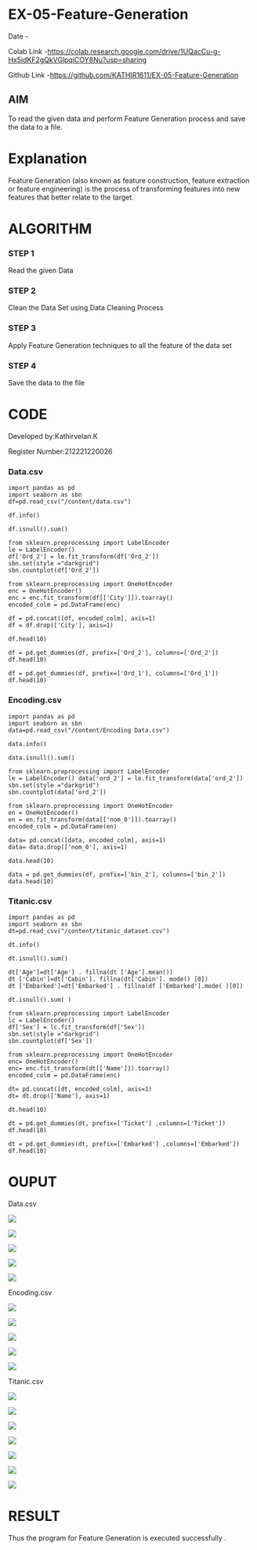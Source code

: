 # EX-05-Feature-Generation

Date - 

Colab Link -https://colab.research.google.com/drive/1UQacCu-g-Hx5idKF2gQkVGlpqiCOY8Nu?usp=sharing

Github Link -https://github.com/KATHIR1611/EX-05-Feature-Generation


## AIM
To read the given data and perform Feature Generation process and save the data to a file. 

# Explanation
Feature Generation (also known as feature construction, feature extraction or feature engineering) is the process of transforming features into new features that better relate to the target.
 

# ALGORITHM
### STEP 1
Read the given Data
### STEP 2
Clean the Data Set using Data Cleaning Process
### STEP 3
Apply Feature Generation techniques to all the feature of the data set
### STEP 4
Save the data to the file


# CODE

Developed by:Kathirvelan.K

Register Number:212221220026

### Data.csv
```
import pandas as pd   
import seaborn as sbn 
df=pd.read_csv("/content/data.csv") 

df.info() 

df.isnull().sum()

from sklearn.preprocessing import LabelEncoder 
le = LabelEncoder() 
df['Ord_2'] = le.fit_transform(df['Ord_2']) 
sbn.set(style ="darkgrid") 
sbn.countplot(df['Ord_2'])

from sklearn.preprocessing import OneHotEncoder 
enc = OneHotEncoder() 
enc = enc.fit_transform(df[['City']]).toarray() 
encoded_colm = pd.DataFrame(enc) 

df = pd.concat([df, encoded_colm], axis=1) 
df = df.drop(['City'], axis=1) 

df.head(10) 

df = pd.get_dummies(df, prefix=['Ord_2'], columns=['Ord_2']) 
df.head(10) 

df = pd.get_dummies(df, prefix=['Ord_1'], columns=['Ord_1']) 
df.head(10)
```

### Encoding.csv
```
import pandas as pd 
import seaborn as sbn 
data=pd.read_csv("/content/Encoding Data.csv")

data.info() 

data.isnull().sum() 

from sklearn.preprocessing import LabelEncoder 
le = LabelEncoder() data['ord_2'] = le.fit_transform(data['ord_2']) 
sbn.set(style ="darkgrid") 
sbn.countplot(data['ord_2'])

from sklearn.preprocessing import OneHotEncoder 
en = OneHotEncoder() 
en = en.fit_transform(data[['nom_0']]).toarray() 
encoded_colm = pd.DataFrame(en) 

data= pd.concat([data, encoded_colm], axis=1) 
data= data.drop(['nom_0'], axis=1) 

data.head(10) 

data = pd.get_dummies(df, prefix=['bin_2'], columns=['bin_2']) 
data.head(10)
```

### Titanic.csv
```
import pandas as pd 
import seaborn as sbn 
dt=pd.read_csv("/content/titanic_dataset.csv") 

dt.info() 

dt.isnull().sum() 

dt['Age']=dt['Age'] . fillna(dt ['Age'].mean()) 
dt ['Cabin']=dt['Cabin']. fillna(dt['Cabin']. mode() [0]) 
dt ['Embarked']=dt['Embarked'] . fillna(df ['Embarked'].mode( )[0]) 

dt.isnull().sum( ) 

from sklearn.preprocessing import LabelEncoder 
lc = LabelEncoder() 
df['Sex'] = lc.fit_transform(df['Sex']) 
sbn.set(style ="darkgrid") 
sbn.countplot(df['Sex']) 

from sklearn.preprocessing import OneHotEncoder 
enc= OneHotEncoder() 
enc= enc.fit_transform(dt[['Name']]).toarray() 
encoded_colm = pd.DataFrame(enc) 

dt= pd.concat([dt, encoded_colm], axis=1) 
dt= dt.drop(['Name'], axis=1) 

dt.head(10) 

dt = pd.get_dummies(dt, prefix=['Ticket'] ,columns=['Ticket']) 
df.head(10) 

dt = pd.get_dummies(dt, prefix=['Embarked'] ,columns=['Embarked']) 
df.head(10)
```


# OUPUT

 Data.csv 

![](aaa1.png)

![](aaa2.png)

![](aaa3.png)

![](aaa4.png)

![](aaa5.png)

 Encoding.csv 

![](aaa6.png)

![](aaa7.png)

![](aaa8.png)

![](aaa9.png)

![](aaa10.png)

 Titanic.csv

![](aaa11.png)

![](aaa12.png)

![](aaa13.png)

![](aaa14.png)

![](aaa15.png)

![](aaa16.png)

![](aaa17.png)

# RESULT
   Thus the program for Feature Generation is executed successfully .

